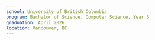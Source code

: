 ```yaml
---
school: University of British Columbia
program: Bachelor of Science, Computer Science, Year 3
graduation: April 2026
location: Vancouver, BC
---
```

